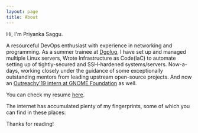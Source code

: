 ```yaml
---
layout: page
title: About
---
```


Hi, I'm Priyanka Saggu.

A resourceful DevOps enthusiast with experience in networking and programming. As a summer trainee at [Dgplug](https://dgplug.org/archive/), I have set up and managed multiple Linux servers, Wrote Infrastructure as Code(IaC) to automate setting up of tightly-secured and SSH-hardened systems/servers. Now-a-days, working closely under the guidance of some exceptionally outstanding mentors from leading upstream open-source projects. And now an [Outreachy'19 intern at GNOME Foundation](https://www.outreachy.org/alums/) as well.

You can check my resume [here](https://priyankasaggu11929.github.io/resume/).

The internet has accumulated plenty of my fingerprints, some of which you can find in these places:

<p class="social-icons">
  <a href="https://twitter.com/PriyankaSaggu4"><i class="fab fa-twitter fa-2x"></i></a>
  <a href="https://github.com/priyankasaggu11929"><i class="fab fa-github fa-2x"></i></a>
  <a href="https://gitlab.gnome.org/priyankasaggu119"><i class="fab fa-gitlab fa-2x"></i></a>
  <a href="https://www.linkedin.com/in/priyanka-saggu/"><i class="fab fa-linkedin-in fa-2x"></i></a>
</p>
  <a href="https://toots.dgplug.org/@priyankasaggu119"><i class="fab fa-mastodon fa-2x"></i></a>


Thanks for reading!
